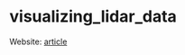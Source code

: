 # visualizing_lidar_data

Website: [article](https://medium.com/spatial-data-science/an-easy-way-to-work-and-visualize-lidar-data-in-python-eed0e028996c)
